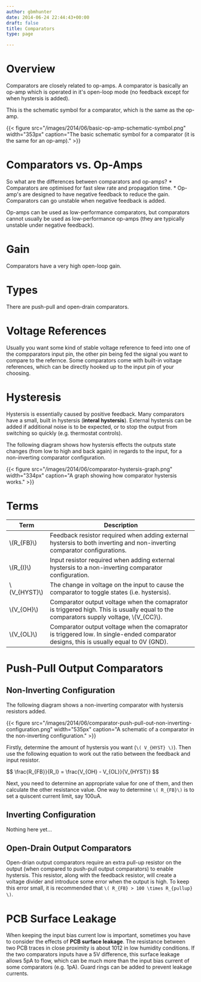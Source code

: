 ```yaml
---
author: gbmhunter
date: 2014-06-24 22:44:43+00:00
draft: false
title: Comparators
type: page

---
```


# Overview

Comparators are closely related to op-amps. A comparator is basically an op-amp which is operated in it's open-loop mode (no feedback except for when hystersis is added).

This is the schematic symbol for a comparator, which is the same as the op-amp.

{{< figure src="/images/2014/06/basic-op-amp-schematic-symbol.png" width="353px" caption="The basic schematic symbol for a comparator (it is the same for an op-amp)."  >}}

# Comparators vs. Op-Amps

So what are the differences between comparators and op-amps?  * Comparators are optimised for fast slew rate and propagation time.  * Op-amp's are designed to have negative feedback to reduce the gain. Comparators can go unstable when negative feedback is added.

Op-amps can be used as low-performance comparators, but comparators cannot usually be used as low-performance op-amps (they are typically unstable under negative feedback).

# Gain

Comparators have a very high open-loop gain.

# Types

There are push-pull and open-drain comparators.

# Voltage References

Usually you want some kind of stable voltage reference to feed into one of the compparators input pin, the other pin being fed the signal you want to compare to the refernce. Some comparators come with built-in voltage references, which can be directly hooked up to the input pin of your choosing.

# Hysteresis

Hystersis is essentially caused by positive feedback. Many comparators have a small, built in hystersis (**interal hystersis**). External hystersis can be added if additional noise is to be expected, or to stop the output from switching so quickly (e.g. thermostat controls).

The following diagram shows how hystersis effects the outputs state changes (from low to high and back again) in regards to the input, for a non-inverting comparator configuration.

{{< figure src="/images/2014/06/comparator-hystersis-graph.png" width="334px" caption="A graph showing how comparator hystersis works."  >}}

# Terms

<table>
    <thead>
        <tr>
            <th>Term</th>
            <th>Description</th>
        </tr>
    </thead>
<tbody >
<tr >
<td >\(R_{FB}\)
</td>
<td >Feedback resistor required when adding external hystersis to both inverting and non-inverting comparator configurations.
</td></tr><tr >
<td >\(R_{I}\)
</td>
<td >Input resistor required when adding external hystersis to a non-inverting comparator configuration.
</td></tr><tr >
<td >\(V_{HYST}\)
</td>
<td >The change in voltage on the input to cause the comparator to toggle states (i.e. hystersis).
</td></tr><tr >
<td >\(V_{OH}\)
</td>
<td >Comparator output voltage when the comaprator is triggered high. This is usually equal to the comparators supply voltage, \(V_{CC}\).
</td></tr><tr >
<td >\(V_{OL}\)
</td>
<td >Comparator output voltage when the comaprator is triggered low. In single-ended comparator designs, this is usually equal to 0V (GND).
</td></tr></tbody></table>

# Push-Pull Output Comparators

## Non-Inverting Configuration

The following diagram shows a non-inverting comparator with hystersis resistors added.

{{< figure src="/images/2014/06/comparator-push-pull-out-non-inverting-configuration.png" width="535px" caption="A schematic of a comparator in the non-inverting configuration."  >}}

Firstly, determine the amount of hystersis you want (`\( V_{HYST} \)`). Then use the following equation to work out the ratio between the feedback and input resistor.

<div>$$ \frac{R_{FB}}{R_I} = \frac{V_{OH} - V_{OL}}{V_{HYST}} $$</div>

Next, you need to determine an appropriate value for one of them, and then calculate the other resistance value. One way to determine `\( R_{FB}\)` is to set a quiscent current limit, say 100uA.

## Inverting Configuration

Nothing here yet...

## Open-Drain Output Comparators

Open-drian output comparators require an extra pull-up resistor on the output (when compared to push-pull output comparators) to enable hystersis. This resistor, along with the feedback resistor, will create a voltage divider and introduce some error when the output is high. To keep this error small, it is recommended that `\( R_{FB} > 100 \times R_{pullup} \)`.

# PCB Surface Leakage

When keeping the input bias current low is important, sometimes you have to consider the effects of **PCB surface leakage**. The resistance between two PCB traces in close proximity is about 1012 in low humidity conditions. If the two comparators inputs have a 5V difference, this surface leakage allows 5pA to flow, which can be much more than the input bias current of some comparators (e.g. 1pA). Guard rings can be added to prevent leakage currents.
